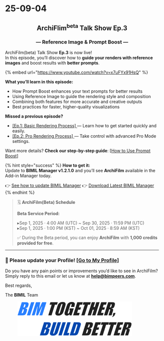# 25-09-04

<h2 align="center">ArchiFlim<sup>beta</sup> Talk Show  Ep.3</h2>

<h3 align="center">—  Reference Image &#x26; Prompt Boost —</h3>

ArchiFilm(beta) Talk Show **Ep.3** is now live!\
In this episode, you’ll discover how to **guide your renders with reference images** and boost results with **better prompts**.

{% embed url="https://www.youtube.com/watch?v=x7uFYx91HsQ" %}

**What you’ll learn in this episode:**

* How Prompt Boost enhances your text prompts for better results &#x20;
* Using Reference Image to guide the rendering style and composition &#x20;
* Combining both features for more accurate and creative outputs &#x20;
* Best practices for faster, higher-quality visualizations &#x20;

**Missed a previous episode?**

* [\[Ep.1: Basic Rendering Process\] ](https://www.youtube.com/watch?v=0siZmqh3ukQ)— Learn how to get started quickly and easily.
* [\[Ep.2: Pro Rendering Process\] ](https://www.youtube.com/watch?v=WCcOqT_18BI)— Take control with advanced Pro Mode settings.

Want more details? **Check our step-by-step guide**: \[[How to Use Prompt Boost](../../add-ins/archi-film/tutorial/7.-how-to-use-prompt-boost.md)]

{% hint style="success" %}
**How to get it:**\
Update to **BIMIL Manager v1.2.1.0** and you’ll see **ArchiFilm** available in the Add-in Manager today.

👉 [See how to update BIMIL Manager](../../get-started/check-and-update-bimil-manager-version.md)      👉 <a href="https://bimil.bimpeers.com/download/latest" class="button secondary" data-icon="down-to-bracket">Download Latest BIMIL Manager</a>
{% endhint %}

> 🗓 **ArchiFilm(Beta) Schedule**
>
> **Beta Service Period:**
>
> ▸Sep 1, 2025 · 4:00 AM (UTC) \~ Sep 30, 2025 · 11:59 PM (UTC)\
> ▸Sep 1, 2025 · 1:00 PM (KST) \~ Oct 01, 2025 · 8:59 AM (KST)
>
> ✅ During the Beta period, you can enjoy **ArchiFilm** with **1,000 credits provided for free**.

***

### 📢  Please update your **Profile**!  [\[Go to My Profile\]](https://bimil.bimpeers.com/account)

Do you have any pain points or improvements you’d like to see in ArchiFilm?\
Simply reply to this email or let us know at [**help@bimpeers.com**](mailto:help@bimpeers.com?subject=%5BFeedback%20%2F%20Support%20Request%5D\&body=1.%20Name%3A%0A%5BYour%20name%5D%0A%0A2.%20BIMIL%20Manager%20Version%3A%0A%5Be.g.%2C%20v1.2.1.0%5D%0A%0A3.%20Revit%20Version%3A%0A%5Be.g.%2C%20Revit%202024%5D%0A%0A4.%20Type%20of%20request%3A%0A%0A-%20Bug%20Report%0A-%20Feature%20Request%0A-%20General%20Question%20%2F%20Feedback%0A%0A5.%20Description%3A%0A%5BPlease%20describe%20your%20issue%2C%20suggestion%2C%20or%20question%20in%20detail%5D%0A%0A6.%20Steps%20to%20Reproduce%20\(if%20bug\)%3A%0A%5BWrite%20the%20steps%20clearly%20if%20this%20is%20a%20bug%20report%5D%0A%0A7.%20Screenshots%20%2F%20Files%20\(optional\)%3A%0A%5BAttach%20if%20necessary%5D).

Best regards,

The **BIMIL** Team

<figure><img src="../../.gitbook/assets/image (4) (1).png" alt="" width="375"><figcaption></figcaption></figure>
